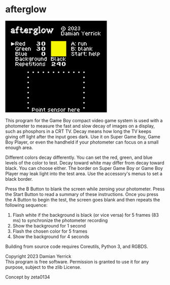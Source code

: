 afterglow
=========

![Afterglow main menu, with controls for red, green, blue, and background color](docs/menu_sample.png)

This program for the Game Boy compact video game system is used
with a photometer to measure the fast and slow decay of images on a
display, such as phosphors in a CRT TV.  Decay means how long the
TV keeps giving off light after the input goes dark.  Use it on
Super Game Boy, Game Boy Player, or even the handheld if your
photometer can focus on a small enough area.

Different colors decay differently.  You can set the red, green,
and blue levels of the color to test.  Decay toward white may
differ from decay toward black.  You can choose either.  The border
on Super Game Boy or Game Boy Player may leak light into the test
area.  Use the accessory's menus to set a black border.

Press the B Button to blank the screen while zeroing your photometer.
Press the Start Button to read a summary of these instructions.
Once you press the A Button to begin the test, the screen goes blank
and then repeats the following sequence:

1. Flash white if the background is black (or vice versa)
   for 5 frames (83 ms) to synchronize the photometer recording
2. Show the background for 1 second
3. Flash the chosen color for 5 frames
4. Show the background for 4 seconds

Building from source code requires Coreutils, Python 3, and RGBDS.

Copyright 2023 Damian Yerrick  
This program is free software.  Permission is granted to use it
for any purpose, subject to the zlib License.

Concept by zeta0134
